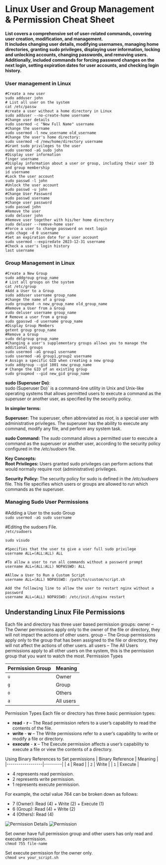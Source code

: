 # Linux User and Group Management & Permission Cheat Sheet
**List covers a comprehensive set of user-related commands, covering user creation, modification, and management.\
It includes changing user details, modifying usernames, managing home directories, granting sudo privileges, displaying user information, locking and unlocking accounts, changing passwords, and removing users.\
Additionally, included commands for forcing password changes on the next login, setting expiration dates for user accounts, and checking login history.**

### User management in Linux
```
#Create a new user
sudo adduser john
# List all user on the system
cat /etc/passw
#create a user without a home directory in Linux
sudo adduser --no-create-home username
#Change user details
sudo usermod -c "New Full Name" username
#Change the username
sudo usermod -l new_username old_username
#Change the user's home directory:
sudo usermod -d /new/home/directory username
#Grant sudo privileges to the user
sudo usermod -aG sudo john
#Display user information
finger username
#Display information about a user or group, including their user ID and group membership
id username
#Lock the user account
sudo passwd -l john
#Unlock the user account
sudo passwd -u john
#Change User Password
sudo passwd username
#Change user password
sudo passwd john
#Remove the user
sudo deluser john
#Remove user together with his/her home directory
sudo deluser --remove-home user
#Force a user to change password on next login
sudo chage -d 0 username
#Set an expiration date for a user account
sudo usermod --expiredate 2023-12-31 username
#Check a user's login history
last username
```
### Group Management in Linux
```
#Create a New Group
sudo addgroup group_name
# List all groups on the system
cat /etc/group
#Add a User to a Group
sudo adduser username group_name
#Change the name of a group
sudo groupmod -n new_group_name old_group_name
#Remove a User from a Group
sudo deluser username group_name
# Remove a user from a group
sudo gpasswd -d username group_name
#Display Group Members
getent group group_name
#Remove a Group
sudo delgroup group_name
#Changing a user's supplementary groups allows you to manage the additional groups
sudo usermod -aG group1 username
sudo usermod -aG group1,group2 username
# Assign a specific GID when creating a new group
sudo addgroup --gid 1001 new_group_name
# Change the GID of an existing group
sudo groupmod --gid new_gid group_name
```

**sudo (Superuser Do)**:\
sudo (Superuser Do)` is a command-line utility in Unix and Unix-like operating systems that allows permitted users to execute a command as the superuser or another user, as specified by the security policy.

**In simpler terms:**

**Superuser:** The superuser, often abbreviated as *root*, is a special user with administrative privileges. The superuser has the ability to execute any command, modify any file, and perform any system task.

**sudo Command:** The *sudo* command allows a permitted user to execute a command as the superuser or another user, according to the security policy configured in the */etc/sudoers* file.

**Key Concepts:**\
**Root Privileges:** Users granted sudo privileges can perform actions that would normally require root (administrative) privileges.

**Security Policy:** The security policy for sudo is defined in the */etc/sudoers* file. This file specifies which users or groups are allowed to run which commands as the superuser.

### Managing Sudo User Permissions
#Adding a User to the sudo Group\
`sudo usermod -aG sudo username`

#Editing the sudoers File.\
`/etc/sudoers`

`sudo visudo`
```
#Specifies that the user to give a user full sudo privilege
username ALL=(ALL:ALL) ALL

#To allow a user to run all commands without a password prompt
username ALL=(ALL:ALL) NOPASSWD: ALL

#Allow a User to Run a Custom Script
username ALL=(ALL) NOPASSWD: /path/to/custom/script.sh

Add the following line to allow the user to restart nginx without a password
username ALL=(ALL) NOPASSWD: /etc/init.d/nginx restart
```

## Understanding Linux File Permissions
Each file and directory has three user based permission groups:
owner – The Owner permissions apply only to the owner of the file or directory, they will not impact the actions of other users.
group – The Group permissions apply only to the group that has been assigned to the file or directory, they will not affect the actions of other users.
all users – The All Users permissions apply to all other users on the system, this is the permission group that you want to watch the most.
Permission Types

| Permission Group | Meaning               |
|-------------------|-----------------------|
| `u`               | Owner                 |
| `g`               | Group                 |
| `o`               | Others                |
| `a`               | All users             |

Permission Types
Each file or directory has three basic permission types:

- **read** - **r** – The Read permission refers to a user’s capability to read the contents of the file.
- **write** - **w** – The Write permissions refer to a user’s capability to write or modify a file or directory.
- **execute** - **x** – The Execute permission affects a user’s capability to execute a file or view the contents of a directory.

Using Binary References to Set permissions
| Binary Reference | Meaning |
|------------------|---------|
| `4`              | Read    |
| `2`              | Write   |
| `1`              | Execute |

- 4 represents read permission.
- 2 represents write permission.
- 1 represents execute permission.

For example, the octal value 764 can be broken down as follows:

- 7 (Owner): Read (4) + Write (2) + Execute (1)
- 6 (Group): Read (4) + Write (2)
- 4 (Others): Read (4)

![Permission Details](/image/linux-permission-details.png)
![Permission ](/image/linux-permission-details.png)


Set owner have full permission group and other users has only read and execute permission.\
`chmod 755 file-name`

Set execute permission for the owner only.\
`chmod u+x your_script.sh`